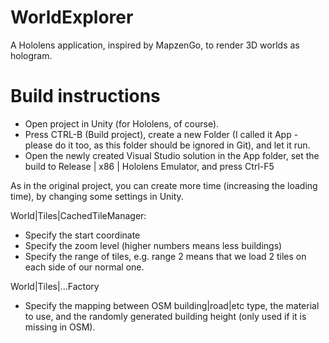 # WorldExplorer
A Hololens application, inspired by MapzenGo, to render 3D worlds as hologram.

# Build instructions

- Open project in Unity (for Hololens, of course). 
- Press CTRL-B (Build project), create a new Folder (I called it App - please do it too, as this folder should be ignored in Git), and let it run. 
- Open the newly created Visual Studio solution in the App folder, set the build to Release | x86 | Hololens Emulator, and press Ctrl-F5

As in the original project, you can create more time (increasing the loading time), by changing some settings in Unity. 

World|Tiles|CachedTileManager:
- Specify the start coordinate
- Specify the zoom level (higher numbers means less buildings)
- Specify the range of tiles, e.g. range 2 means that we load 2 tiles on each side of our normal one.

World|Tiles|...Factory
- Specify the mapping between OSM building|road|etc type, the material to use, and the randomly generated building height (only used if it is missing in OSM).

